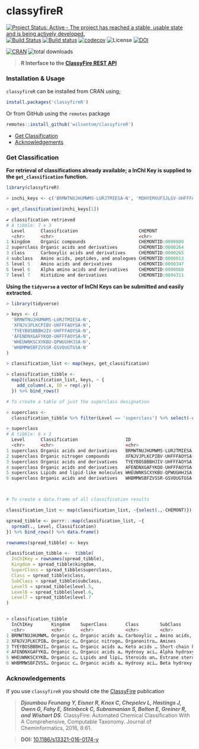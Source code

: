 # classyfireR

[![Project Status: Active - The project has reached a stable, usable state and is being actively developed.](http://www.repostatus.org/badges/latest/active.svg)](http://www.repostatus.org/#active)
[![Build Status](https://travis-ci.org/aberHRML/classyfireR.svg?branch=master)](https://travis-ci.org/aberHRML/classyfireR) [![Build status](https://ci.appveyor.com/api/projects/status/ua94fiotdmc0ssq5/branch/master?svg=true)](https://ci.appveyor.com/project/wilsontom/classyfirer/branch/master) [![codecov](https://codecov.io/gh/wilsontom/classyfireR/branch/master/graph/badge.svg)](https://codecov.io/gh/wilsontom/classyfireR) ![License](https://img.shields.io/badge/license-GNU%20GPL%20v3.0-blue.svg "GNU GPL v3.0") [![DOI](https://zenodo.org/badge/118162964.svg)](https://zenodo.org/badge/latestdoi/118162964)

[![CRAN](https://www.r-pkg.org/badges/version/classyfireR)](https://cran.r-project.org/web/packages/classyfireR/index.html) ![total downloads](https://cranlogs.r-pkg.org/badges/grand-total/classyfireR?color=red)
> __R Interface to the [ClassyFire REST API](http://classyfire.wishartlab.com)__ 


### Installation & Usage
`classyfireR` can be installed from CRAN using;

```R
install.packages('classyfireR')
```

Or from GitHub using the `remotes` package

```R
remotes::install_github('wilsontom/classyfireR')
```

* [Get Classification](get-classification)
* [Acknowledgements](#acknowledgements)

### Get Classification

__For retrieval of classifications already available; a InChI Key is supplied to the  `get_classification` function.__

```R
library(classyfireR)

> inchi_keys <- c('BRMWTNUJHUMWMS-LURJTMIESA-N', 'MDHYEMXUFSJLGV-UHFFFAOYSA-N')

> get_classification(inchi_keys[1])

✔ classification retrieved
# A tibble: 7 x 3
  Level      Classification                       CHEMONT          
  <chr>      <chr>                                <chr>            
1 kingdom    Organic compounds                    CHEMONTID:0000000
2 superclass Organic acids and derivatives        CHEMONTID:0000264
3 class      Carboxylic acids and derivatives     CHEMONTID:0000265
4 subclass   Amino acids, peptides, and analogues CHEMONTID:0000013
5 level 5    Amino acids and derivatives          CHEMONTID:0000347
6 level 6    Alpha amino acids and derivatives    CHEMONTID:0000060
7 level 7    Histidine and derivatives            CHEMONTID:0004311
```

__Using the `tidyverse` a vector of InChI Keys can be submitted and easily extracted.__

```R
> library(tidyverse)

> keys <- c(
  'BRMWTNUJHUMWMS-LURJTMIESA-N',
  'XFNJVJPLKCPIBV-UHFFFAOYSA-N',
  'TYEYBOSBBBHJIV-UHFFFAOYSA-N',
  'AFENDNXGAFYKQO-UHFFFAOYSA-N',
  'WHEUWNKSCXYKBU-QPWUGHHJSA-N',
  'WHBMMWSBFZVSSR-GSVOUGTGSA-N'
)

> classification_list <- map(keys, get_classification)

> classification_tibble <-
  map2(classification_list, keys, ~ {
    add_column(.x, ID = rep(.y))
  }) %>% bind_rows()

# To create a table of just the superclass designation

> superclass <-
  classification_tibble %>% filter(Level == 'superclass') %>% select(-c(CHEMONT))

> superclass
# A tibble: 6 x 3
  Level      Classification                  ID                         
  <chr>      <chr>                           <chr>                      
1 superclass Organic acids and derivatives   BRMWTNUJHUMWMS-LURJTMIESA-N
2 superclass Organic nitrogen compounds      XFNJVJPLKCPIBV-UHFFFAOYSA-N
3 superclass Organic acids and derivatives   TYEYBOSBBBHJIV-UHFFFAOYSA-N
4 superclass Organic acids and derivatives   AFENDNXGAFYKQO-UHFFFAOYSA-N
5 superclass Lipids and lipid-like molecules WHEUWNKSCXYKBU-QPWUGHHJSA-N
6 superclass Organic acids and derivatives   WHBMMWSBFZVSSR-GSVOUGTGSA-N



# To create a data.frame of all classification results

classification_list <- map(classification_list, ~{select(.,-CHEMONT)})

spread_tibble <- purrr:::map(classification_list, ~{
  spread(., Level, Classification)  
}) %>% bind_rows() %>% data.frame()

rownames(spread_tibble) <- keys

classification_tibble <-  tibble(
  InChIKey = rownames(spread_tibble),
  Kingdom = spread_tibble$kingdom,
  SuperClass = spread_tibble$superclass,
  Class = spread_tibble$class,
  SubClass = spread_tibble$subclass,
  Level5 = spread_tibble$level.5,
  Level6 = spread_tibble$level.6,
  Level7 = spread_tibble$level.7
)


> classification_tibble
  InChIKey       Kingdom    SuperClass       Class        SubClass         Level5      Level6        Level7     
  <chr>          <chr>      <chr>            <chr>        <chr>            <chr>       <chr>         <chr>      
1 BRMWTNUJHUMWM… Organic c… Organic acids a… Carboxylic … Amino acids, pe… Amino acid… Alpha amino … Histidine …
2 XFNJVJPLKCPIB… Organic c… Organic nitroge… Organonitro… Amines           Primary am… Monoalkylami… NA         
3 TYEYBOSBBBHJI… Organic c… Organic acids a… Keto acids … Short-chain ket… NA          NA            NA         
4 AFENDNXGAFYKQ… Organic c… Organic acids a… Hydroxy aci… Alpha hydroxy a… NA          NA            NA         
5 WHEUWNKSCXYKB… Organic c… Lipids and lipi… Steroids an… Estrane steroids Estrogens … NA            NA         
6 WHBMMWSBFZVSS… Organic c… Organic acids a… Hydroxy aci… Beta hydroxy ac… NA          NA            NA    

```


### Acknowledgements

If you use `classyfireR` you should cite the [ClassyFire](https://jcheminf.springeropen.com/articles/10.1186/s13321-016-0174-y) publication

> ___Djoumbou Feunang Y, Eisner R, Knox C, Chepelev L, Hastings J, Owen G, Fahy E, Steinbeck C, Subramanian S, Bolton E, Greiner R, and Wishart DS___. ClassyFire: Automated Chemical Classification With A Comprehensive, Computable Taxonomy. Journal of Cheminformatics, 2016, 8:61.

> __DOI:__ [10.1186/s13321-016-0174-y](https://jcheminf.springeropen.com/articles/10.1186/s13321-016-0174-y)
